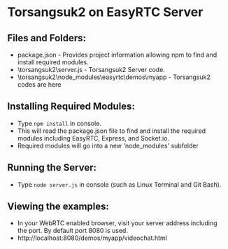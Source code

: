 Torsangsuk2 on EasyRTC Server 
======================

Files and Folders:
------------------

 - package.json - Provides project information allowing npm to find and install required modules.
 - \torsangsuk2\server.js - Torsangsuk2 Server code.
 - \torsangsuk2\node_modules\easyrtc\demos\myapp -  Torsangsuk2 codes are here

 
Installing Required Modules:
----------------------------

 - Type `npm install` in console.
 - This will read the package.json file to find and install the required modules including EasyRTC, Express, and Socket.io.
 - Required modules will go into a new 'node_modules' subfolder


Running the Server:
-------------------

 - Type `node server.js` in console (such as Linux Terminal and Git Bash).


Viewing the examples:
---------------------

 - In your WebRTC enabled browser, visit your server address including the port. By default port 8080 is used.
 - http://localhost:8080/demos/myapp/videochat.html
